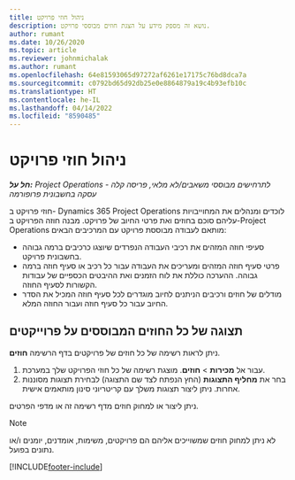 ```yaml
---
title: ניהול חוזי פרויקט
description: נושא זה מספק מידע על הצגת חוזים מבוססי פרויקט.
author: rumant
ms.date: 10/26/2020
ms.topic: article
ms.reviewer: johnmichalak
ms.author: rumant
ms.openlocfilehash: 64e81593065d97272af6261e17175c76bd8dca7a
ms.sourcegitcommit: c0792bd65d92db25e0e8864879a19c4b93efb10c
ms.translationtype: HT
ms.contentlocale: he-IL
ms.lasthandoff: 04/14/2022
ms.locfileid: "8590485"
---
```

# <a name="manage-project-contracts"></a>ניהול חוזי פרויקט

_**חל על:** Project Operations לתרחישים מבוססי משאבים/לא מלאי, פריסה קלה - עסקה בחשבונית פרופורמה_

חוזי פרויקט ב- Dynamics 365 Project Operations לוכדים ומנהלים את המחוייבויות עליהם סוכם בחוזים ואת פרטי החיוב של פרויקט. מבנה חוזה הפרויקט ב-Project Operations מותאם לעבודה מבוססת פרויקט עם המרכיבים הבאים:

- סעיפי חוזה המזהים את רכיבי העבודה הנפרדים שיוצגו כרכיבים ברמה גבוהה בחשבונית פרויקט.
- פרטי סעיף חוזה המזהים ומעריכים את העבודה עבור כל רכיב או סעיף חוזה ברמה גבוהה. ההערכה כוללת את לוח הזמנים ואת ההיבטים הכספיים של עבודות הקשורות לסעיף החוזה.
- מודלים של חוזים ורכיבים הניתנים לחיוב מוגדרים לכל סעיף חוזה המכיל את הסדר החיוב עבור כל סעיף חוזה ועבור החוזה המלא.

## <a name="view-all-project-based-contracts"></a>תצוגה של כל החוזים המבוססים על פרוייקטים

ניתן לראות רשימה של כל חוזים של פרויקטים בדף הרשימה **חוזים**. 

1. עבור אל **מכירות** > **חוזים**. מוצגת רשימה של כל חוזי הפרויקט שלך במערכת. 
2. בחר את **מחליף התצוגות** (החץ הנפתח לצד שם התצוגה) לבחירת תצוגות מסוננות אחרות. ניתן ליצור תצוגות משלך עם קריטריוני סינון מותאמים אישית.

ניתן ליצור או למחוק חוזים מדף רשימה זה או מדפי הפרטים.

> [!NOTE]
> לא ניתן למחוק חוזים שמשוייכים אליהם הם פרויקטים, משימות, אומדנים, יומנים ו/או נתונים בפועל. 


[!INCLUDE[footer-include](../../includes/footer-banner.md)]
